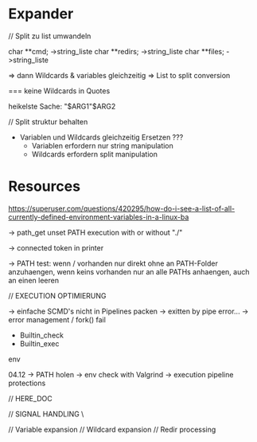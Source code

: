 

# Expander

// Split zu list umwandeln

char	**cmd; 		->string_liste
char	**redirs;	->string_liste
char	**files;	->string_liste

=> dann Wildcards & variables gleichzeitig
=> List to split conversion


=== keine Wildcards in Quotes

heikelste Sache:
"$ARG1"$ARG2

// Split struktur behalten

- Variablen und Wildcards gleichzeitig Ersetzen ???
	- Variablen erfordern nur string manipulation
	- Wildcards erfordern split manipulation


# Resources

https://superuser.com/questions/420295/how-do-i-see-a-list-of-all-currently-defined-environment-variables-in-a-linux-ba


-> path_get unset PATH execution with or without "./"

-> connected token in printer

-> PATH test: wenn / vorhanden nur direkt ohne an PATH-Folder anzuhaengen, wenn keins vorhanden nur an alle PATHs anhaengen, auch an einen leeren







// EXECUTION OPTIMIERUNG

-> einfache SCMD's nicht in Pipelines packen
-> exitten by pipe error...
-> error management / fork() fail
+ Builtin_check
+ Builtin_exec


env


04.12
-> PATH holen
-> env check with Valgrind
-> execution pipeline protections






// HERE_DOC

// SIGNAL HANDLING \

// Variable expansion
// Wildcard expansion
// Redir processing

